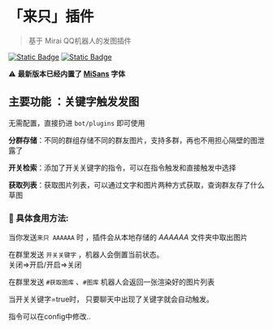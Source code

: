 # 「来只」插件

> 基于 Mirai QQ机器人的发图插件

[![Static Badge](https://img.shields.io/badge/Mirai-2.16.0-yellow)](https://github.com/mamoe/mirai)
[![Static Badge](https://img.shields.io/badge/release-0.5.1-blue)](https://github.com/huvz04/LaiZhiChatPlugin/releases)


:warning:  **最新版本已经内置了 [MiSans](https://hyperos.mi.com/font/zh/download/) 字体**<br>

## 主要功能 ：关键字触发发图

无需配置，直接扔进 `bot/plugins` 即可使用

**分群存储**：不同的群组存储不同的群友图片，支持多群，再也不用担心隔壁的图泄露了<br>

**开关检索**：添加了开关关键字的指令，可以在指令触发和直接触发中选择

**获取列表**：获取图片列表，可以通过文字和图片两种方式获取，查询群友存了什么草图


### :pencil: 具体食用方法:

当你发送`来只 AAAAAA` 时 ，插件会从本地存储的 *AAAAAA* 文件夹中取出图片



在群里发送 `开关关键字` ，机器人会倒置当前状态。<br>
关闭=>开启/开启=>关闭



在群里发送 `#获取图库` 、`#图库`  机器人会返回一张渲染好的图片列表

当开关关键字=true时， 只要聊天中出现了关键字就会自动触发。


指令可以在config中修改..
